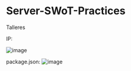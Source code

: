 # Server-SWoT-Practices
Talleres

IP:

![image](https://user-images.githubusercontent.com/55292929/205704062-fc6a671c-619d-4a2e-ae14-219a59ceefdf.png)



package.json:
![image](https://user-images.githubusercontent.com/55292929/205707373-c7565795-e8c2-4ab8-a82c-90e76aa76480.png)

